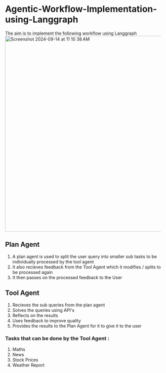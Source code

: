 # Agentic-Workflow-Implementation-using-Langgraph
The aim is to implement the following workflow using Langgraph
<img width="635" alt="Screenshot 2024-09-14 at 11 10 38 AM" src="https://github.com/user-attachments/assets/6ed63e3f-3562-4ee9-857c-18f8359d3422">


## Plan Agent 
1. A plan agent is used to split the user query into smaller sub tasks to be individually processed by the tool agent
2. It also recieves feedback from the Tool Agent which it modifies / splits to be processed again
3. It then passes on the processed feedback to the User

## Tool Agent 
1. Recieves the sub queries from the plan agent
2. Solves the queries using API's
3. Reflects on the results
4. Uses feedback to improve quality
5. Provides the results to the Plan Agent for it to give it to the user

### Tasks that can be done by the Tool Agent :
1. Maths
2. News
3. Stock Prices
4. Weather Report 
